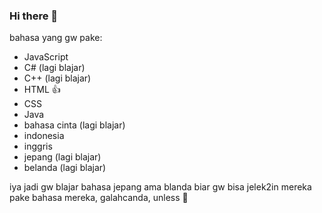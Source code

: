 ### Hi there 👋

<!--
**sotre-develoepr/sotre-develoepr** is a ✨ _special_ ✨ repository because its `README.md` (this file) appears on your GitHub profile.

Here are some ideas to get you started:

- 🔭 I’m currently working on ...
- 🌱 I’m currently learning ...
- 👯 I’m looking to collaborate on ...
- 🤔 I’m looking for help with ...
- 💬 Ask me about ...
- 📫 How to reach me: ...
- 😄 Pronouns: ...
- ⚡ Fun fact: ...
-->

bahasa yang gw pake:
- JavaScript
- C# (lagi blajar)
- C++ (lagi blajar)
- HTML 👍
- CSS
- Java
- bahasa cinta (lagi blajar)
- indonesia
- inggris
- jepang (lagi blajar)
- belanda (lagi blajar)

iya jadi gw blajar bahasa jepang ama blanda biar gw bisa jelek2in mereka pake bahasa mereka, galahcanda, unless 👀
